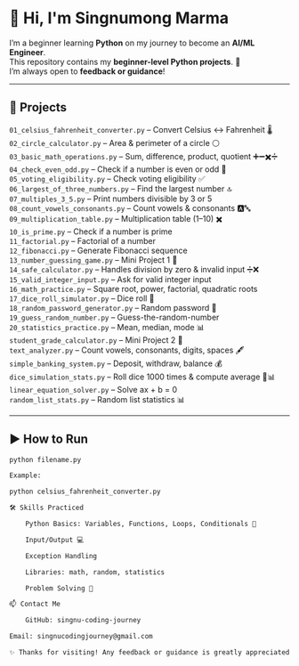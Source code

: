 # 👋 Hi, I'm Singnumong Marma

I’m a beginner learning **Python** on my journey to become an **AI/ML Engineer**.  
This repository contains my **beginner-level Python projects**. 🌱  
I’m always open to **feedback or guidance**!  

---

## 🐍 Projects

`01_celsius_fahrenheit_converter.py` – Convert Celsius ↔ Fahrenheit 🌡️  
`02_circle_calculator.py` – Area & perimeter of a circle ⚪  
`03_basic_math_operations.py` – Sum, difference, product, quotient ➕➖✖️➗  
`04_check_even_odd.py` – Check if a number is even or odd 🔢  
`05_voting_eligibility.py` – Check voting eligibility ✅  
`06_largest_of_three_numbers.py` – Find the largest number 🔝  
`07_multiples_3_5.py` – Print numbers divisible by 3 or 5  
`08_count_vowels_consonants.py` – Count vowels & consonants 🅰️🔤  
`09_multiplication_table.py` – Multiplication table (1–10) ✖️  
`10_is_prime.py` – Check if a number is prime  
`11_factorial.py` – Factorial of a number  
`12_fibonacci.py` – Generate Fibonacci sequence  
`13_number_guessing_game.py` – Mini Project 1 🎯  
`14_safe_calculator.py` – Handles division by zero & invalid input ➗❌  
`15_valid_integer_input.py` – Ask for valid integer input  
`16_math_practice.py` – Square root, power, factorial, quadratic roots  
`17_dice_roll_simulator.py` – Dice roll 🎲  
`18_random_password_generator.py` – Random password 🔑  
`19_guess_random_number.py` – Guess-the-random-number  
`20_statistics_practice.py` – Mean, median, mode 📊  
`student_grade_calculator.py` – Mini Project 2 📝  
`text_analyzer.py` – Count vowels, consonants, digits, spaces 🖋️  
`simple_banking_system.py` – Deposit, withdraw, balance 💰  
`dice_simulation_stats.py` – Roll dice 1000 times & compute average 🎲📊  
`linear_equation_solver.py` – Solve ax + b = 0  
`random_list_stats.py` – Random list statistics 📊  

---

## ▶️ How to Run

```bash
python filename.py

Example:

python celsius_fahrenheit_converter.py

🛠️ Skills Practiced

    Python Basics: Variables, Functions, Loops, Conditionals 🧩

    Input/Output 💻

    Exception Handling

    Libraries: math, random, statistics

    Problem Solving 🧠

📫 Contact Me

    GitHub: singnu-coding-journey

Email: singnucodingjourney@gmail.com

✨ Thanks for visiting! Any feedback or guidance is greatly appreciated! 🙏
